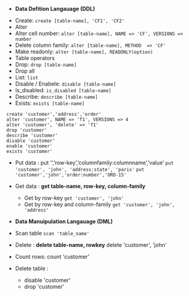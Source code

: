 * **Data Defition Langauage (DDL)**

- Create: `create [table-name], 'CF1', 'CF2'`
- Alter
 - Alter cell number: `alter [table-name], NAME => 'CF', VERSIONS => number`
 - Delete column family: `alter [table-name], METHOD  => 'CF'`
 - Make readonly: `alter [table-name], READONLY(option)`
 - Table operators 
- Drop: `drop [table-name]`
- Drop all
- List: `list`
- Disable / Enabele: `disable [table-name]`
- Is_disabled: `is_disabled [table-name]`
- Describe: `describe [table-name]`
- Exists: `exists [table-name]`

```
create 'customer','address','order'
alter 'customer', NAME => 'f1', VERSIONS => 4
alter 'customer', 'delete' => 'f1'
drop 'customer'
describe 'customer'
disable 'customer'
enable 'customer'
exists 'customer'
```


* Put data : put ‘<table-name>’,’row-key’,’columnfamily:columnname’,’value’
	```put 'customer', 'john', 'address:state', 'paris'```
	```put 'customer','john','order:number','ORD-15'```
	
* Get data : **get table-name, row-key, column-family**
	* Get by row-key
		```get 'customer', 'john'```
	* Get by row-key and column-family
		```get 'customer', 'john', 'address'```

* **Data Manuipulation Langauage (DML)**

* Scan table
	 ```scan 'table_name'```
	
- Delete : **delete table-name, rowkey**
	delete 'customer', 'john'
	
- Count rows: 
	count 'customer'
	
- Delete table : 
	- disable 'customer'
	- drop 'customer' 
